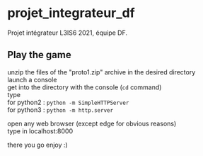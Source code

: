 # projet_integrateur_df

Projet intégrateur L3IS6 2021, équipe DF.



## Play the game

unzip the files of the "proto1.zip" archive in the desired directory  
launch a console  
get into the directory with the console (`cd` command)  
type  
for python2 : `python -m SimpleHTTPServer`  
for python3 : `python -m http.server`  

open any web browser (except edge for obvious reasons)  
type in localhost:8000  

there you go enjoy :)  
